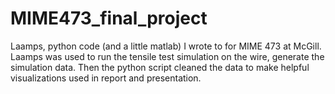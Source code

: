 # MIME473_final_project
Laamps, python code (and a little matlab) I wrote to for MIME 473 at McGill. Laamps was used to run the tensile test simulation on the wire, generate the simulation data. Then the python script cleaned the data to make helpful visualizations used in report and presentation. 
